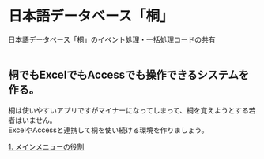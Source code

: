 # 日本語データベース「桐」
日本語データベース「桐」のイベント処理・一括処理コードの共有
<br/><br/>
 
## 桐でもExcelでもAccessでも操作できるシステムを作る。
桐は使いやすいアプリですがマイナーになってしまって、桐を覚えようとする若者はいません。<br/>
ExcelやAccessと連携して桐を使い続ける環境を作りましょう。

[1. メインメニューの役割](#)
